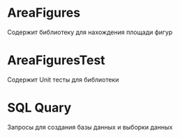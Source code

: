 # AreaFigures
Содержит библиотеку для нахождения площади фигур
# AreaFiguresTest
Содержит Unit тесты для библиотеки
# SQL Quary
Запросы для создания базы данных и выборки данных

